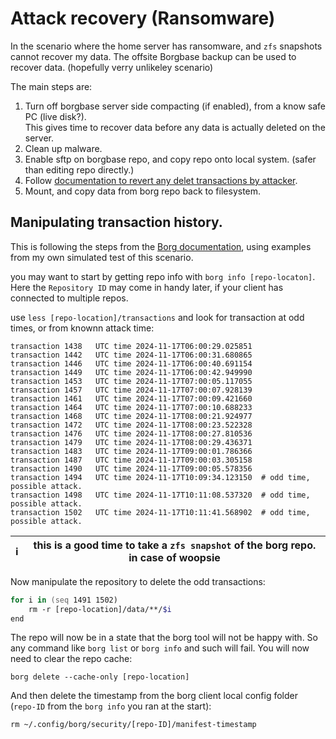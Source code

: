 # Attack recovery (Ransomware)

In the scenario where the home server has ransomware, and `zfs` snapshots cannot recover my data. The offsite Borgbase backup can be used to recover data. (hopefully verry unlikeley scenario)

The main steps are:

1. Turn off borgbase server side compacting (if enabled), from a know safe PC (live disk?). <br>
    This gives time to recover data before any data is actually deleted on the server.
2. Clean up malware.
3. Enable sftp on borgbase repo, and copy repo onto local system. (safer than editing repo directly.)
4. Follow [documentation to revert any delet transactions by attacker](https://borgbackup.readthedocs.io/en/stable/usage/notes.html#append-only-mode).
5. Mount, and copy data from borg repo back to filesystem.



## Manipulating transaction history.

This is following the steps from the [Borg documentation](https://borgbackup.readthedocs.io/en/stable/usage/notes.html#append-only-mode), using examples from my own simulated test of this scenario.

you may want to start by getting repo info with `borg info [repo-locaton]`. Here the `Repository ID` may come in handy later, if your client has connected to multiple repos.

use `less [repo-location]/transactions` and look for transaction at odd times, or from knownn attack time:

```
transaction 1438   UTC time 2024-11-17T06:00:29.025851
transaction 1442   UTC time 2024-11-17T06:00:31.680865
transaction 1446   UTC time 2024-11-17T06:00:40.691154
transaction 1449   UTC time 2024-11-17T06:00:42.949990
transaction 1453   UTC time 2024-11-17T07:00:05.117055
transaction 1457   UTC time 2024-11-17T07:00:07.928139
transaction 1461   UTC time 2024-11-17T07:00:09.421660
transaction 1464   UTC time 2024-11-17T07:00:10.688233
transaction 1468   UTC time 2024-11-17T08:00:21.924977
transaction 1472   UTC time 2024-11-17T08:00:23.522328
transaction 1476   UTC time 2024-11-17T08:00:27.810536
transaction 1479   UTC time 2024-11-17T08:00:29.436371
transaction 1483   UTC time 2024-11-17T09:00:01.786366
transaction 1487   UTC time 2024-11-17T09:00:03.305158
transaction 1490   UTC time 2024-11-17T09:00:05.578356
transaction 1494   UTC time 2024-11-17T10:09:34.123150  # odd time, possible attack.
transaction 1498   UTC time 2024-11-17T10:11:08.537320  # odd time, possible attack.
transaction 1502   UTC time 2024-11-17T10:11:41.568902  # odd time, possible attack.
```

| ℹ️ | this is a good time to take a `zfs snapshot` of the borg repo. in case of woopsie |
|----|-----------------------------------------------------------------------------------|

Now manipulate the repository to delete the odd transactions:

```zsh
for i in (seq 1491 1502)
    rm -r [repo-location]/data/**/$i 
end
```

The repo will now be in a state that the borg tool will not be happy with. So any command like `borg list` or `borg info` and such will fail. 
You will now need to clear the repo cache:

`borg delete --cache-only [repo-location]`

And then delete the timestamp from the borg client local config folder (`repo-ID` from the `borg info` you ran at the start):

`rm ~/.config/borg/security/[repo-ID]/manifest-timestamp`
